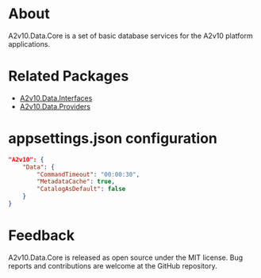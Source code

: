 ﻿# About
A2v10.Data.Core is a set of basic database services 
for the A2v10 platform applications.


# Related Packages

* [A2v10.Data.Interfaces](https://www.nuget.org/packages/A2v10.Data.Interfaces)
* [A2v10.Data.Providers](https://www.nuget.org/packages/A2v10.Data.Providers)


# appsettings.json configuration

```json
"A2v10": {
    "Data": {
        "CommandTimeout": "00:00:30",
		"MetadataCache": true,
        "CatalogAsDefault": false
    }
}
```


# Feedback

A2v10.Data.Core is released as open source under the MIT license. 
Bug reports and contributions are welcome at the GitHub repository.
